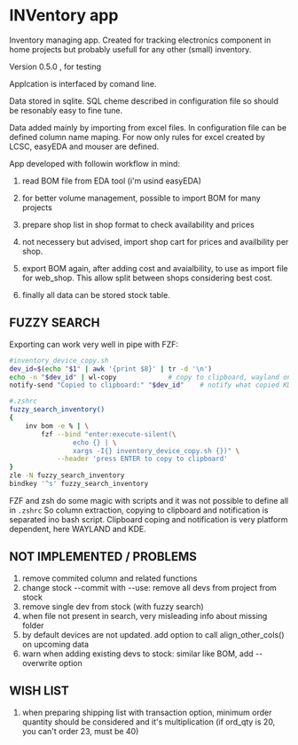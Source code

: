 # INVentory app

Inventory managing app. Created for tracking electronics component in home
projects but probably usefull for any other (small) inventory.

Version 0.5.0 , for testing

Applcation is interfaced by comand line.

Data stored in sqlite. SQL cheme described in configuration file so should
be resonably easy to fine tune.

Data added mainly by importing from excel files. In configuration file can be defined
column name maping. For now only rules for excel created by LCSC, easyEDA and mouser
are defined.

App developed with followin workflow in mind:

1. read BOM file from EDA tool (i'm usind easyEDA)

2. for better volume management, possible to import BOM for many projects

3. prepare shop list in shop format to check availability and prices

4. not necessery but advised, import shop cart for prices and availbility per shop.

5. export BOM again, after adding cost and avaialbility, to use as import file for
web_shop. This allow split between shops considering best cost.

6. finally all data can be stored stock table.

## FUZZY SEARCH

Exporting can work very well in pipe with FZF:

```bash
#inventory_device_copy.sh
dev_id=$(echo "$1" | awk '{print $8}' | tr -d '\n')
echo -n "$dev_id" | wl-copy 			# copy to clipboard, wayland only
notify-send "Copied to clipboard:" "$dev_id"	# notify what copied KDE only

#.zshrc
fuzzy_search_inventory()
{
    inv bom -e % | \
        fzf --bind "enter:execute-silent(\
                echo {} | \
                xargs -I{} inventory_device_copy.sh {})" \
            --header 'press ENTER to copy to clipboard'
}
zle -N fuzzy_search_inventory
bindkey '^s' fuzzy_search_inventory
```

FZF and zsh do some magic with scripts and it was not possible to define all in `.zshrc`
So column extraction, copying to clipboard and notification is separated ino
bash script. Clipboard coping and notification is very platform dependent, here
WAYLAND and KDE.

## NOT IMPLEMENTED / PROBLEMS

1. remove commited column and related functions
2. change stock --commit with --use: remove all devs from project from stock
3. remove single dev from stock (with fuzzy search)
4. when file not present in search, very misleading info about missing folder
5. by default devices are not updated. add option to call align_other_cols()
on upcoming data
6. warn when adding existing devs to stock: similar like BOM, add --overwrite option

## WISH LIST

1. when preparing shipping list with transaction option, minimum order quantity
should be considered and it's multiplication (if ord_qty is 20, you can't
order 23, must be 40)
